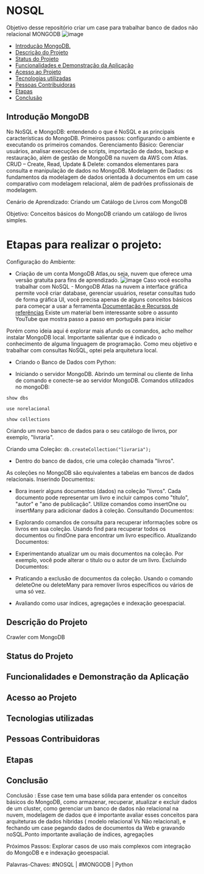 # NOSQL
Objetivo desse repositório criar um case para trabalhar banco de dados não relacional MONGODB
![image](https://github.com/TatianaFlorentino/NOSQL/assets/41309689/1b06acc3-7244-4c8d-a5df-efbba28657af)

* [Introdução MongoDB.](#introducao-MongoDB)  
* [Descrição do Projeto](#descrição-do-projeto)  
* [Status do Projeto](#status-do-Projeto)
* [Funcionalidades e Demonstração da Aplicação](#funcionalidades-e-demonstração-da-aplicação)
* [Acesso ao Projeto](#acesso-ao-projeto)
* [Tecnologias utilizadas](#tecnologias-utilizadas)
* [Pessoas Contribuidoras](#pessoas-contribuidoras)
* [Etapas](#Etapas)
* [Conclusão](#conclusão)

## Introdução MongoDB
No NoSQL e MongoDB: entendendo o que é NoSQL e as principais características do MongoDB.
Primeiros passos: configurando o ambiente e executando os primeiros comandos.
Gerenciamento Básico: Gerenciar usuários, analisar execuções de scripts, importação de dados, backup e restauração, além de gestão de MongoDB na nuvem da AWS com Atlas.
CRUD – Create, Read, Update & Delete: comandos elementares para consulta e manipulação de dados no MongoDB.
Modelagem de Dados: os fundamentos da modelagem de dados orientada à documentos em um case comparativo com modelagem relacional, além de padrões profissionais de modelagem.

Cenário de Aprendizado: Criando um Catálogo de Livros com MongoDB

Objetivo: Conceitos básicos do MongoDB criando um catálogo de livros simples.

# Etapas para realizar o projeto:

Configuração do Ambiente:

* Criação de um conta MongoDB Atlas,ou seja, nuvem que oferece uma versão gratuita para fins de aprendizado.
![image](https://github.com/TatianaFlorentino/NOSQL/assets/41309689/0c7fdd33-2637-4ea3-9c5f-402cc34feddc)
Caso você escolha trabalhar com NoSQL - MongoDB Atlas na nuvem a interface gráfica permite você criar database, gerenciar usuários, resetar consultas tudo de forma gráfica UI, você precisa apenas de alguns conceitos básicos para começar a usar a ferramenta.[Documentação e Recursos de referências](https://www.mongodb.com/docs/manual/reference/database-references/)
Existe um material bem interessante sobre o assunto YouTube que mostra passo a passo em português para iniciar 

Porém como ideia aqui é explorar mais afundo os comandos, acho melhor instalar MongoDB local.
Importante salientar que é indicado o conhecimento de alguma linguagem de programação.
Como meu objetivo e trabalhar com consultas NoSQL, optei pela arquitetura local.


* Criando o Banco de Dados com Python:

* Iniciando o servidor MongoDB.
  Abrindo um terminal ou cliente de linha de comando e conecte-se ao servidor MongoDB.
Comandos utilizados no mongoDB:

```show dbs```

```use norelacional```

```show collections```

Criando um novo banco de dados para o seu catálogo de livros, por exemplo, "livraria".

Criando uma Coleção:
```db.createCollection("livraria");```

* Dentro do banco de dados, crie uma coleção chamada "livros".

As coleções no MongoDB são equivalentes a tabelas em bancos de dados relacionais.
Inserindo Documentos:

* Bora inserir alguns documentos (dados) na coleção "livros". Cada documento pode representar um livro e incluir campos como "título", "autor" e "ano de publicação".
Utilize comandos como insertOne ou insertMany para adicionar dados à coleção.
Consultando Documentos:

* Explorando comandos de consulta para recuperar informações sobre os livros em sua coleção. Usando find para recuperar todos os documentos ou findOne para encontrar um livro específico.
Atualizando Documentos:

* Experimentando atualizar um ou mais documentos na coleção. Por exemplo, você pode alterar o título ou o autor de um livro.
Excluindo Documentos:

* Praticando a exclusão de documentos da coleção. Usando o comando deleteOne ou deleteMany para remover livros específicos ou vários de uma só vez.



* Avaliando como usar índices, agregações e indexação geoespacial.

## Descrição do Projeto
Crawler com MongoDB

## Status do Projeto

## Funcionalidades e Demonstração da Aplicação

## Acesso ao Projeto

## Tecnologias utilizadas

## Pessoas Contribuidoras

## Etapas

## Conclusão

Conclusão : Esse case tem uma base sólida para entender os conceitos básicos do MongoDB, como armazenar, recuperar, atualizar e excluir dados de um cluster, como gerenciar um banco de dados não relacional na nuvem, modelagem de dados que é importante avaliar esses conceitos para arquiteturas de dados hibridas ( modelo relacional Vs Não relacional), e fechando um case pegando dados de documentos da Web e gravando noSQL.Ponto importante avaliação de índices, agregações 

Próximos Passos:  Explorar casos de uso mais complexos com integração do MongoDB e e indexação geoespacial.

Palavras-Chaves: #NOSQL | #MONGODB | Python
